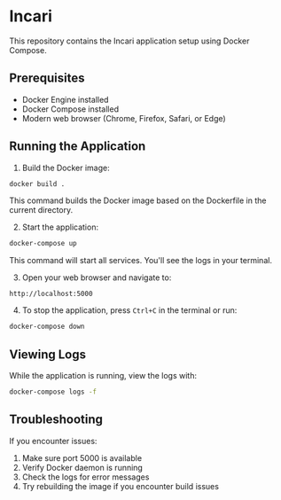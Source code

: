 # Incari

This repository contains the Incari application setup using Docker Compose.

## Prerequisites

- Docker Engine installed
- Docker Compose installed
- Modern web browser (Chrome, Firefox, Safari, or Edge)

## Running the Application

1. Build the Docker image:
```bash
docker build .
```
This command builds the Docker image based on the Dockerfile in the current directory.

2. Start the application:
```bash
docker-compose up
```
This command will start all services. You'll see the logs in your terminal.

3. Open your web browser and navigate to:
```
http://localhost:5000
```

4. To stop the application, press `Ctrl+C` in the terminal or run:
```bash
docker-compose down
```

## Viewing Logs

While the application is running, view the logs with:
```bash
docker-compose logs -f
```

## Troubleshooting

If you encounter issues:
1. Make sure port 5000 is available
2. Verify Docker daemon is running
3. Check the logs for error messages
4. Try rebuilding the image if you encounter build issues